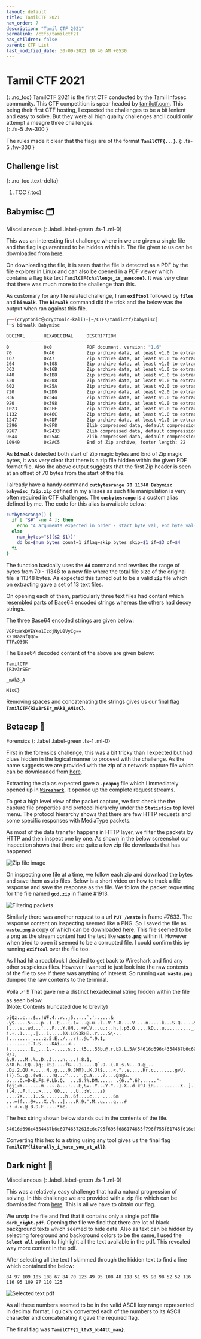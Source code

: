 ```yaml
---
layout: default
title: TamilCTF 2021
nav_order: 7
description: "Tamil CTF 2021"
permalink: /ctfs/tamilctf21
has_children: false
parent: CTF List
last_modified_date: 30-09-2021 10:40 AM +0530
---
```


# Tamil CTF 2021
{: .no_toc}
TamilCTF 2021 is the first CTF conducted by the Tamil Infosec community. This CTF competition is spear headed
by [tamilctf.com][1]. This being their first CTF hosting, I expected the challenges to be a bit lenient and 
easy to solve. But they were all high quality challenges and I could only attempt a meagre three challenges.   
{: .fs-5 .fw-300 }

The rules made it clear that the flags are of the format **`TamilCTF{...}`**.
{: .fs-5 .fw-300 }

## Challenge list
{: .no_toc .text-delta}

1. TOC
{:toc}


## Babymisc 🗂
Miscellaneous
{: .label .label-green .fs-1 .ml-0}

This was an interesting first challenge where in we are given a single file and the flag is guaranteed to be 
hidden within it. The file given to us can be downloaded from [here][2].  

On downloading the file, it is seen that the file is detected as a PDF by the file explorer in Linux and can also
be opened in a PDF viewer which contains a flag like text **`TamilCTF{challenge_is_awesome}`**. It was very clear
that there was much more to the challenge than this.  

As customary for any file related challenge, I ran **`exiftool`** followed by **`files`** and **`binwalk`**. The
**`binwalk`** command did the trick and the below was the output when ran against this file.  
```sh
┌──(cryptonic㉿cryptonic-kali)-[~/CTFs/tamilctf/babymisc]
└─$ binwalk Babymisc 

DECIMAL       HEXADECIMAL     DESCRIPTION
--------------------------------------------------------------------------------
0             0x0             PDF document, version: "1.6"
70            0x46            Zip archive data, at least v1.0 to extract, compressed size: 29, uncompressed size: 29, name: 10.pdf.txt
167           0xA7            Zip archive data, at least v1.0 to extract, compressed size: 29, uncompressed size: 29, name: 11.pdf.txt
264           0x108           Zip archive data, at least v1.0 to extract, compressed size: 31, uncompressed size: 31, name: 12.pdf.txt
363           0x16B           Zip archive data, at least v1.0 to extract, compressed size: 9, uncompressed size: 9, name: 13.pdf.txt
440           0x1B8           Zip archive data, at least v1.0 to extract, compressed size: 13, uncompressed size: 13, name: 1.pdf.txt
520           0x208           Zip archive data, at least v1.0 to extract, compressed size: 15, uncompressed size: 15, name: 2.pdf.txt
602           0x25A           Zip archive data, at least v2.0 to extract, compressed size: 51, uncompressed size: 54, name: 3.pdf.txt
720           0x2D0           Zip archive data, at least v2.0 to extract, compressed size: 49, uncompressed size: 52, name: 4.pdf.txt
836           0x344           Zip archive data, at least v1.0 to extract, compressed size: 17, uncompressed size: 17, name: 5.pdf.txt
920           0x398           Zip archive data, at least v1.0 to extract, compressed size: 36, uncompressed size: 36, name: 6.pdf.txt
1023          0x3FF           Zip archive data, at least v1.0 to extract, compressed size: 42, uncompressed size: 42, name: 7.pdf.txt
1132          0x46C           Zip archive data, at least v1.0 to extract, compressed size: 48, uncompressed size: 48, name: 8.pdf.txt
1247          0x4DF           Zip archive data, at least v1.0 to extract, compressed size: 13, uncompressed size: 13, name: 9.pdf.txt
2296          0x8F8           Zlib compressed data, default compression
9267          0x2433          Zlib compressed data, default compression
9644          0x25AC          Zlib compressed data, default compression
10949         0x2AC5          End of Zip archive, footer length: 22
```  

As **`binwalk`** detected both start of Zip magic bytes and End of Zip magic bytes, it was very clear that there is 
a zip file hidden within the given PDF format file. Also the above output suggests that the first Zip header is seen
at an offset of 70 bytes from the start of the file.  

I already have a handy command **`cutbytesrange 70 11348 Babymisc babymisc_fzip.zip`** defined in my aliases as such
file manipulation is very often required in CTF challenges. The **`cusbytesrange`** is a custom alias defined by me.
The code for this alias is available below:
```sh
cutbytesrange() {
  if [ "$#" -ne 4 ]; then
    echo "4 arguments expected in order - start_byte_val, end_byte_val(excluding), input_file, op_file"
  else
    num_bytes="$(($2-$1))"
    dd bs=$num_bytes count=1 iflag=skip_bytes skip=$1 if=$3 of=$4
  fi
}
```  

The function basically uses the **`dd`** command and rewrites the range of bytes from 70 - 11348 to a new file where
the total file size of the original file is 11348 bytes. As expected this turned out to be a valid **`zip`** file 
which on extracting gave a set of 13 text files.  

On opening each of them, particularly three text files had content which resembled parts of Base64 encoded strings 
whereas the others had decoy strings.  

The three Base64 encoded strings are given below:  
```text
VGFtaWxDVEYKe1IzdjNyU0VyCg==
X21BazNfQQo=
TTFzQ30K
```  

The Base64 decoded content of the above are given below: 
```text
TamilCTF
{R3v3rSEr

_mAk3_A

M1sC}
```  

Removing spaces and concatenating the strings gives us our final flag **`TamilCTF{R3v3rSEr_mAk3_AM1sC}`**.  


## Betacap 🦈
Forensics
{: .label .label-green .fs-1 .ml-0}

First in the forensics challenge, this was a bit tricky than I expected but had clues hidden in the
logical manner to proceed with the challenge. As the name suggests we are provided with the zip of
a network capture file which can be downloaded from [here][3].  

Extracting the zip as expected gave a **`.pcapng`** file which I immediately opened up in 
[**`Wireshark`**][4]. It opened up the complete request streams.  

To get a high level view of the packet capture, we first check the the capture file properties and
protocol hierarchy under the **`Statistics`** top level menu. The protocol hierarchy shows that there
are few HTTP requests and some specific responses with MediaType packets.  

As most of the data transfer happens in HTTP layer, we filter the packets by HTTP and then inspect one
by one. As shown in the below screenshot our inspection shows that there are quite a few zip file downloads
that has happened.  

![Zip file image][5]

On inspecting one file at a time, we follow each zip and download the bytes and save them as zip files. Below
is a short video on how to track a file response and save the response as the file. We follow the packet
requesting for the file named **`god.zip`** in frame #1913.  

![Filtering packets][6]  

Similarly there was another request to a url **`PUT /waste`** in frame #7633. The response content on inspecting
seemed like a PNG. So I saved the file as **`waste.png`** a copy of which can be downloaded [here][7]. This file
seemed to be a png as the stream content had the text like **`waste.png`** within it. However when tried to open
it seemed to be a corrupted file. I could confirm this by running **`exiftool`** over the file too.  

As I had hit a roadblock I decided to get back to Wireshark and find any other suspicious files. However I wanted
to just look into the raw contents of the file to see if there was anything of interest. So running **`cat waste.png`**
dumped the raw contents to the terminal.  

Voila 🪄 !! That gave me a distinct hexadecimal string hidden within the file as seen below.  
(Note: Contents truncated due to brevity)  
```text
pjQz..c...$..!WF.4..w..;5.....`.'......&
.y$.....5~.-.p..)..E...l.1=...@.u..l..V.'.8....V....n.....k...S.Q.....&..........z.N..[....v..wd...'...F...Y.8N...+W.V...u.;..h.|.p3.Q.....kD...u.........._..}..@3....2.tB..G.N.D.....5.n.+6[B."^h.....F7.9...mp4$.Ep.6..F...O...!.N...W..Sn......]..b..9=...8...s....W	!.+..1...,.|...1.....)X.LD93kHB..r....S\-..(........_....z.5.E../...r)..@.".9.1,
........!.T.S....KAi...<..(........E._...1.-.....s.;..t5...53b.@.r.bX.L.5A{54616d696c4354467b6c69746572616c6c795f695f686174655f796f755f61745f616c6c7d0a}....6..y...L1....GFh.S.@.r.bX.L\q.`....Oq'...uE.....".4DZr.bX.L|....,.EaU.h..Ff..o.....O..R.!
9/1,
&.9....M..%..D..J....n....!.8.1,
&!8.h..EQ..)q;.kSI....fG...1.....Q`.9..(.K.s.N...O.@_..	.Di.2.QU.+.....N..g....9.JMM}..K.Jt$....<."..e.....Hr.c........gvU.(?}.5..g..(w4....!Q...^....'.g.A....2....@s@G.	p....O.=D<E.F$.#.Lb.Q.	...S.?%.DM....,. .{6..^.6?......"-fgj1<Y.......m...~.a...:...E,&v..Y...Y."..].X..d.k^J.iR..........X..].....p.i...G..(.4...F.!...>....`Q0.,. ..U..;W....z)	....7X....1..S........h..6f....c... ....6m
...=(f...@+...X..%...|....R.9.'.M..u....q...#
.:.<.>.@.B.D.F.....*mc.
```  

The hex string shown below stands out in the contents of the file.
```text
54616d696c4354467b6c69746572616c6c795f695f686174655f796f755f61745f616c6c7d0a
```

Converting this hex to a string using any tool gives us the final flag **`TamilCTF{literally_i_hate_you_at_all}`**.  


## Dark night 🦇
Miscellaneous
{: .label .label-green .fs-1 .ml-0}

This was a relatively easy challenge that had a natural progression of solving. In this challenge we are provided
with a zip file which can be downloaded from [here][8]. This is all we have to obtain our flag.  

We unzip the file and find that it contains only a single pdf file **`dark_night.pdf`**. Opening the file we
find that there are lot of black background texts which seemed to hide data. Also as text can be hidden by
selecting foreground and background colors to be the same, I used the **`Select all`** option to highlight all the
text available in the pdf. This revealed way more content in the pdf.  

After selecting all the text I skimmed through the hidden text to find a line which contained the below:  
```text
84 97 109 105 108 67 84 70 123 49 95 108 48 118 51 95 98 98 52 52 116 116 95 109 97 110 125
```  

![Selected text pdf][9]  

As all these numbers seemed to be in the valid ASCII key range represented in decimal format, I quickly converted 
each of the numbers to its ASCII character and concatenating it gave the required flag.  

The final flag was **`TamilCTF{1_l0v3_bb44tt_man}`**.


[1]: https://tamilctf.com/
[2]: https://mega.nz/file/BtwVwQ4C#zOKDQkVZMrwXJPq629vTE4ngwdQl21YJMUOc3b2Vf6I
[3]: https://mega.nz/file/AkxnjAiJ#Qn5ftyG-vwcFM4MuhkvGH15E1etVq9iCtDHarAF2mvA
[4]: ../ctftools/wireshark
[5]: https://gcdn.pbrd.co/images/cy2qgQeeNYep.png?o=1
[6]: https://gcdn.pbrd.co/images/0EawEE1tqYWd.gif?o=1
[7]: https://mega.nz/file/d8gGDIIA#n9YLPtxzyZbwoN8yboZoNmTiyTFn-tglZXCe_mBwgaM
[8]: https://mega.nz/file/805GkSiZ#8ZZc936VgLRNImF9jHsWaiAAzJqZYQB3QDtk6eNCB6E
[9]: https://gcdn.pbrd.co/images/x5s6pDvonNsf.png?o=1